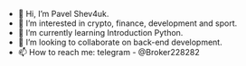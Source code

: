 - 👋 Hi, I’m Pavel Shev4uk.
- 👀 I’m interested in crypto, finance, development and sport.
- 🌱 I’m currently learning Introduction Python.
- 💞️ I’m looking to collaborate on back-end development.
- 📫 How to reach me: telegram - @Broker228282

